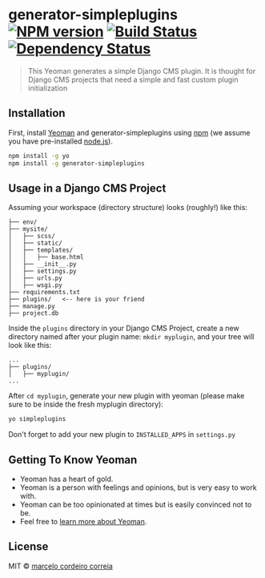 # generator-simpleplugins [![NPM version][npm-image]][npm-url] [![Build Status][travis-image]][travis-url] [![Dependency Status][daviddm-image]][daviddm-url]
> This Yeoman generates a simple Django CMS plugin. It is thought for Django CMS projects that need a simple and fast custom plugin initialization

## Installation

First, install [Yeoman](http://yeoman.io) and generator-simpleplugins using [npm](https://www.npmjs.com/) (we assume you have pre-installed [node.js](https://nodejs.org/)).

```bash
npm install -g yo
npm install -g generator-simpleplugins
```
## Usage in a Django CMS Project
Assuming your workspace (directory structure) looks (roughly!) like this:
```aidl
├── env/
├── mysite/
│   ├── scss/
│   ├── static/
│   ├── templates/
│   │   ├── base.html
│   ├── __init__.py
│   ├── settings.py
│   ├── urls.py
│   ├── wsgi.py
├── requirements.txt
├── plugins/   <-- here is your friend
├── manage.py
├── project.db
```

Inside the `plugins` directory in your Django CMS Project, create a new directory named after your plugin name: `mkdir myplugin`, and your tree will look like this:

```aidl
...
├── plugins/
│   ├── myplugin/
...
```

After `cd myplugin`, generate your new plugin with yeoman (please make sure to be inside the fresh myplugin directory):

```bash
yo simpleplugins
```

Don't forget to add your new plugin to `INSTALLED_APPS` in `settings.py`

## Getting To Know Yeoman

 * Yeoman has a heart of gold.
 * Yeoman is a person with feelings and opinions, but is very easy to work with.
 * Yeoman can be too opinionated at times but is easily convinced not to be.
 * Feel free to [learn more about Yeoman](http://yeoman.io/).

## License

MIT © [marcelo cordeiro correia](https://marcelo.berlin)


[npm-image]: https://badge.fury.io/js/generator-plugins.svg
[npm-url]: https://npmjs.org/package/generator-plugins
[travis-image]: https://travis-ci.org/marcelox/generator-plugins.svg?branch=master
[travis-url]: https://travis-ci.org/marcelox/generator-plugins
[daviddm-image]: https://david-dm.org/marcelox/generator-plugins.svg?theme=shields.io
[daviddm-url]: https://david-dm.org/marcelox/generator-plugins

